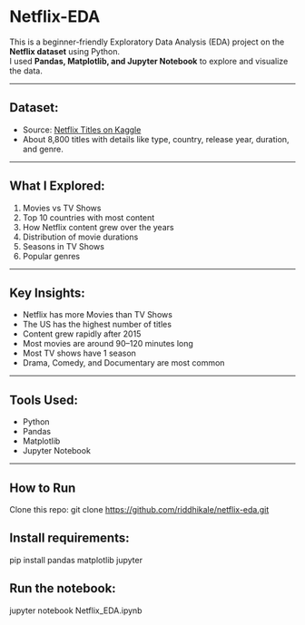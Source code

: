 # Netflix-EDA

This is a beginner-friendly Exploratory Data Analysis (EDA) project on the **Netflix dataset** using Python.  
I used **Pandas, Matplotlib, and Jupyter Notebook** to explore and visualize the data.

---

## Dataset:

- Source: [Netflix Titles on Kaggle](https://www.kaggle.com/datasets/shivamb/netflix-shows)
- About 8,800 titles with details like type, country, release year, duration, and genre.

---

## What I Explored:

1. Movies vs TV Shows
2. Top 10 countries with most content
3. How Netflix content grew over the years
4. Distribution of movie durations
5. Seasons in TV Shows
6. Popular genres

---

## Key Insights:

- Netflix has more Movies than TV Shows
- The US has the highest number of titles
- Content grew rapidly after 2015
- Most movies are around 90–120 minutes long
- Most TV shows have 1 season
- Drama, Comedy, and Documentary are most common

---

## Tools Used:

- Python
- Pandas
- Matplotlib
- Jupyter Notebook

---

## How to Run

Clone this repo:
git clone https://github.com/riddhikale/netflix-eda.git

## Install requirements:

pip install pandas matplotlib jupyter

## Run the notebook:

jupyter notebook Netflix_EDA.ipynb
